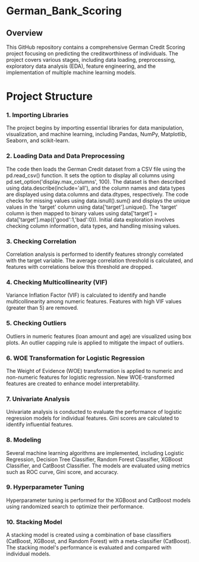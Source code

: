 # German_Bank_Scoring
## Overview
This GitHub repository contains a comprehensive German Credit Scoring project focusing on predicting the creditworthiness of individuals. The project covers various stages, including data loading, preprocessing, exploratory data analysis (EDA), feature engineering, and the implementation of multiple machine learning models.
# Project Structure
### 1. Importing Libraries
The project begins by importing essential libraries for data manipulation, visualization, and machine learning, including Pandas, NumPy, Matplotlib, Seaborn, and scikit-learn.

### 2. Loading Data and Data Preprocessing
The code then loads the German Credit dataset from a CSV file using the pd.read_csv() function. It sets the option to display all columns using pd.set_option('display.max_columns', 100). The dataset is then described using data.describe(include='all'), and the column names and data types are displayed using data.columns and data.dtypes, respectively. The code checks for missing values using data.isnull().sum() and displays the unique values in the 'target' column using data['target'].unique(). The 'target' column is then mapped to binary values using data['target'] = data['target'].map({'good':1,'bad':0}). Initial data exploration involves checking column information, data types, and handling missing values.
### 3. Checking Correlation
Correlation analysis is performed to identify features strongly correlated with the target variable. The average correlation threshold is calculated, and features with correlations below this threshold are dropped.

### 4. Checking Multicollinearity (VIF)
Variance Inflation Factor (VIF) is calculated to identify and handle multicollinearity among numeric features. Features with high VIF values (greater than 5) are removed.

### 5. Checking Outliers
Outliers in numeric features (loan amount and age) are visualized using box plots. An outlier capping rule is applied to mitigate the impact of outliers.

### 6. WOE Transformation for Logistic Regression
The Weight of Evidence (WOE) transformation is applied to numeric and non-numeric features for logistic regression. New WOE-transformed features are created to enhance model interpretability.

### 7. Univariate Analysis
Univariate analysis is conducted to evaluate the performance of logistic regression models for individual features. Gini scores are calculated to identify influential features.

### 8. Modeling
Several machine learning algorithms are implemented, including Logistic Regression, Decision Tree Classifier, Random Forest Classifier, XGBoost Classifier, and CatBoost Classifier. The models are evaluated using metrics such as ROC curve, Gini score, and accuracy.

### 9. Hyperparameter Tuning
Hyperparameter tuning is performed for the XGBoost and CatBoost models using randomized search to optimize their performance.

### 10. Stacking Model
A stacking model is created using a combination of base classifiers (CatBoost, XGBoost, and Random Forest) with a meta-classifier (CatBoost). The stacking model's performance is evaluated and compared with individual models.
